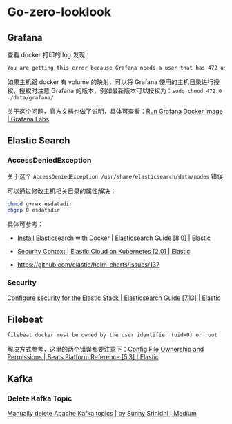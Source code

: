 # Go-zero-looklook

## Grafana

查看 docker 打印的 log 发现：

```txt
You are getting this error because Grafana needs a user that has 472 user ID. But you have not set the permissions for user/group 472. You have set the permission for Grafana user. So make changes and rerun your command.
```

如果主机跟 docker 有 volume 的映射，可以将 Grafana 使用的主机目录进行授权，授权时注意 Grafana 的版本，例如最新版本可以授权为：`sudo chmod 472:0 ./data/grafana/`

关于这个问题，官方文档也做了说明，具体可查看：[Run Grafana Docker image | Grafana Labs](https://grafana.com/docs/grafana/latest/installation/docker/#migrate-to-v51-or-later)



## Elastic Search

### AccessDeniedException

关于这个 `AccessDeniedException /usr/share/elasticsearch/data/nodes` 错误

可以通过修改主机相关目录的属性解决：

```bash
chmod g+rwx esdatadir
chgrp 0 esdatadir
```

具体可参考：

* [Install Elasticsearch with Docker | Elasticsearch Guide [8.0] | Elastic](https://www.elastic.co/guide/en/elasticsearch/reference/current/docker.html#_configuration_files_must_be_readable_by_the_elasticsearch_user)

* [Security Context | Elastic Cloud on Kubernetes [2.0] | Elastic](https://www.elastic.co/guide/en/cloud-on-k8s/current/k8s-security-context.html)
* https://github.com/elastic/helm-charts/issues/137

###  Security

[Configure security for the Elastic Stack | Elasticsearch Guide [7.13] | Elastic](https://www.elastic.co/guide/en/elasticsearch/reference/7.13/configuring-stack-security.html?blade=kibanasecuritymessage)



## Filebeat

```txt
filebeat docker must be owned by the user identifier (uid=0) or root
```

解决方式参考，这里的两个错误都要注意下：[Config File Ownership and Permissions | Beats Platform Reference [5.3] | Elastic](https://www.elastic.co/guide/en/beats/libbeat/5.3/config-file-permissions.html)



## Kafka

### Delete Kafka Topic

[Manually delete Apache Kafka topics | by Sunny Srinidhi | Medium](https://contactsunny.medium.com/manually-delete-apache-kafka-topics-424c7e016ff3#:~:text=In%20the%20last%20few%20versions,be%20deleted%20in%20no%20time.)